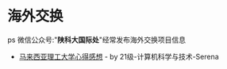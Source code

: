 # 海外交换

ps 微信公众号:"**陕科大国际处**"经常发布海外交换项目信息

- [马来西亚理工大学心得感想](oversea-program/exchange/serena.md) - by 21级-计算机科学与技术-Serena